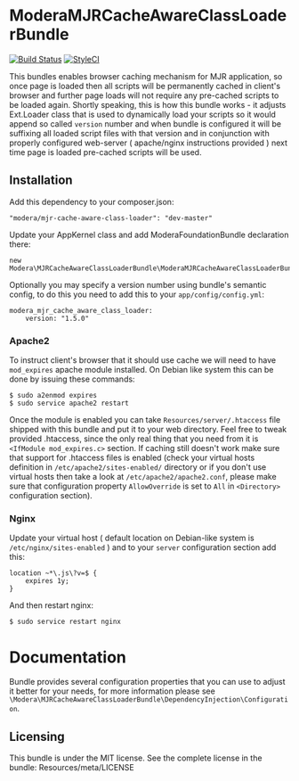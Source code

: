 # ModeraMJRCacheAwareClassLoaderBundle

[![Build Status](https://travis-ci.org/modera/ModeraMJRCacheAwareClassLoaderBundle.svg?branch=master)](https://travis-ci.org/modera/ModeraMJRCacheAwareClassLoaderBundle)
[![StyleCI](https://styleci.io/repos/29132526/shield)](https://styleci.io/repos/29132526)

This bundles enables browser caching mechanism for MJR application, so once page is loaded then all scripts will be
permanently cached in client's browser and further page loads will not require any pre-cached scripts to be loaded
again. Shortly speaking, this is how this bundle works - it adjusts Ext.Loader class that is used to dynamically load your
scripts so it would append so called `version` number and when bundle is configured it will be suffixing all loaded
script files with that version and in conjunction with properly configured web-server ( apache/nginx instructions
provided ) next time page is loaded pre-cached scripts will be used.

## Installation

Add this dependency to your composer.json:

    "modera/mjr-cache-aware-class-loader": "dev-master"

Update your AppKernel class and add ModeraFoundationBundle declaration there:

    new Modera\MJRCacheAwareClassLoaderBundle\ModeraMJRCacheAwareClassLoaderBundle()

Optionally you may specify a version number using bundle's semantic config, to do this you need to add this to your
`app/config/config.yml`:

    modera_mjr_cache_aware_class_loader:
        version: "1.5.0"

### Apache2

To instruct client's browser that it should use cache we will need to have `mod_expires` apache module installed. On Debian
like system this can be done by issuing these commands:

    $ sudo a2enmod expires
    $ sudo service apache2 restart

Once the module is enabled you can take `Resources/server/.htaccess` file shipped with this bundle and put it to
your web directory. Feel free to tweak provided .htaccess, since the only real thing that you need from it is
`<IfModule mod_expires.c>` section. If caching still doesn't work make sure that support for .htaccess files is enabled
(check your virtual hosts definition in `/etc/apache2/sites-enabled/` directory or if you don't use virtual hosts
 then take a look at `/etc/apache2/apache2.conf`, please make sure that configuration property `AllowOverride` is set
 to `All` in `<Directory>` configuration section).

### Nginx

Update your virtual host ( default location on Debian-like system is `/etc/nginx/sites-enabled` ) and to your `server`
configuration section add this:

    location ~*\.js\?v=$ {
        expires 1y;
    }

And then restart nginx:

    $ sudo service restart nginx


# Documentation

Bundle provides several configuration properties that you can use to adjust it better for your needs, for
more information please see `\Modera\MJRCacheAwareClassLoaderBundle\DependencyInjection\Configuration`.

## Licensing

This bundle is under the MIT license. See the complete license in the bundle:
Resources/meta/LICENSE